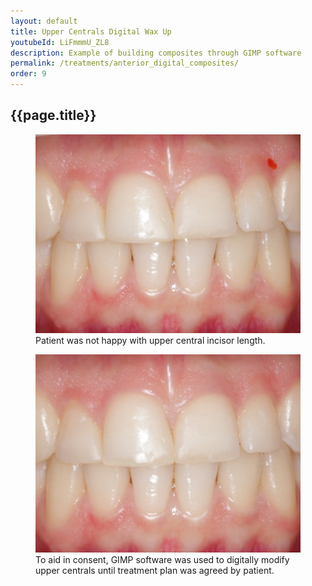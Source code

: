 ```yaml
---
layout: default
title: Upper Centrals Digital Wax Up
youtubeId: LiFmmmU_ZL8
description: Example of building composites through GIMP software
permalink: /treatments/anterior_digital_composites/
order: 9
---
```

## {{page.title}}

<div class="row">
  <div class="col-md-6">
    <figure class="figure">
      <img src="/images/fiona/1d.jpg" class="figure-img img-fluid rounded" alt="...">
      <figcaption class="figure-caption text-center">Patient was not happy with upper central incisor length.</figcaption>
    </figure>

  </div>

  <div class="col-md-6">
    <figure class="figure">
      <img src="/images/fiona/2.jpg" class="figure-img img-fluid rounded" alt="...">
      <figcaption class="figure-caption text-center">To aid in consent, GIMP software was used to digitally modify upper centrals until treatment plan was agreed by patient.</figcaption>
    </figure>

  </div>

</div>
